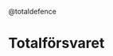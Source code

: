 @totaldefence

# Totalförsvaret #
<!---
totaldefence/totaldefence is a ✨ special ✨ repository because its `README.md` (this file) appears on your GitHub profile.
You can click the Preview link to take a look at your changes.
--->
